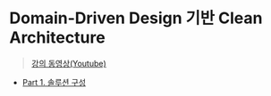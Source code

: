 # Domain-Driven Design 기반 Clean Architecture

> [강의 동영상(Youtube)](https://www.youtube.com/watch?v=fhM0V2N1GpY&list=PLzYkqgWkHPKBcDIP5gzLfASkQyTdy0t4k)

- [Part 1. 솔루션 구성](./Part01/README.md)
